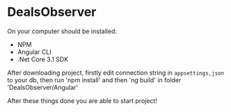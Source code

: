 # DealsObserver
On your computer should be installed:
- NPM
- Angular CLI
- .Net Core 3.1 SDK

After downloading project, firstly edit connection string in `appsettings,json` to your db, then run 'npm install' and then 'ng build' in folder 'DealsObserver/Angular'

After these things done you are able to start project! 
